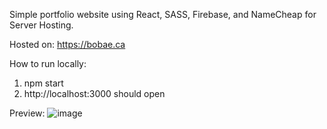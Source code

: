 Simple portfolio website using React, SASS, Firebase, and NameCheap for Server Hosting. 

Hosted on: https://bobae.ca

How to run locally:
1. npm start
2. http://localhost:3000 should open

Preview:
![image](https://github.com/bobaec/portfolio/assets/22423987/c682fc7c-88a8-4d7c-86c8-7d374e048817)

